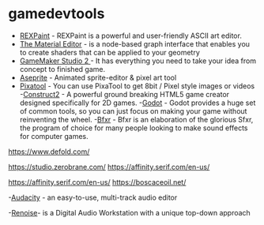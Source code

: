 # gamedevtools


- [REXPaint](http://www.gridsagegames.com/rexpaint/index.html) - REXPaint is a powerful and user-friendly ASCII art editor.
- [The Material Editor](https://docs.unrealengine.com/en-us/Engine/Rendering/Materials/Editor) -  is a node-based graph interface that enables you to create shaders that can be applied to your geometry
- [GameMaker Studio 2 ](https://www.yoyogames.com/gamemaker) - It has everything you need to take your idea from concept to finished game.
- [Aseprite](https://www.aseprite.org/) - Animated sprite-editor & pixel art tool
- [Pixatool](https://kronbits.itch.io/pixatool) - You can use PixaTool to get 8bit / Pixel style images or videos
-[Construct2](https://www.scirra.com/construct2) - A powerful ground breaking HTML5 game creator designed specifically for 2D games. 
-[Godot](https://godotengine.org/) - Godot provides a huge set of common tools, so you can just focus on making your game without reinventing the wheel.
-[Bfxr](https://www.bfxr.net/) - Bfxr is an elaboration of the glorious Sfxr, the program of choice for many people looking to make sound effects for computer games.


https://www.defold.com/

https://studio.zerobrane.com/
https://affinity.serif.com/en-us/

https://affinity.serif.com/en-us/
https://boscaceoil.net/

-[Audacity](https://www.audacityteam.org/) - an easy-to-use, multi-track audio editor 

-[Renoise](http://www.renoise.com/)- is a Digital Audio Workstation with a unique top-down approach
